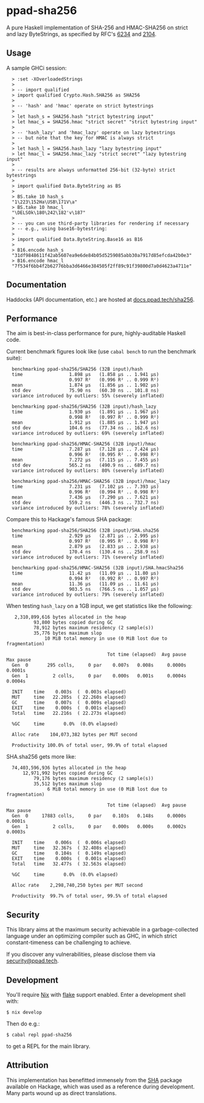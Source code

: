 # ppad-sha256

A pure Haskell implementation of SHA-256 and HMAC-SHA256 on strict and
lazy ByteStrings, as specified by RFC's [6234][r6234] and [2104][r2104].

## Usage

A sample GHCi session:

```
  > :set -XOverloadedStrings
  >
  > -- import qualified
  > import qualified Crypto.Hash.SHA256 as SHA256
  >
  > -- 'hash' and 'hmac' operate on strict bytestrings
  >
  > let hash_s = SHA256.hash "strict bytestring input"
  > let hmac_s = SHA256.hmac "strict secret" "strict bytestring input"
  >
  > -- 'hash_lazy' and 'hmac_lazy' operate on lazy bytestrings
  > -- but note that the key for HMAC is always strict
  >
  > let hash_l = SHA256.hash_lazy "lazy bytestring input"
  > let hmac_l = SHA256.hmac_lazy "strict secret" "lazy bytestring input"
  >
  > -- results are always unformatted 256-bit (32-byte) strict bytestrings
  >
  > import qualified Data.ByteString as BS
  >
  > BS.take 10 hash_s
  "1\223\152Ha\USB\171V\a"
  > BS.take 10 hmac_l
  "\DELSOk\180\242\182'v\187"
  >
  > -- you can use third-party libraries for rendering if necessary
  > -- e.g., using base16-bytestring:
  >
  > import qualified Data.ByteString.Base16 as B16
  >
  > B16.encode hash_s
  "31df9848611f42ab5607ea9e6de84b05d5259085abb30a7917d85efcda42b0e3"
  > B16.encode hmac_l
  "7f534f6bb4f2b62776bba3d6466e384505f2ff89c91f39800d7a0d4623a4711e"
```

## Documentation

Haddocks (API documentation, etc.) are hosted at
[docs.ppad.tech/sha256][hadoc].

## Performance

The aim is best-in-class performance for pure, highly-auditable Haskell
code.

Current benchmark figures look like (use `cabal bench` to run the
benchmark suite):

```
  benchmarking ppad-sha256/SHA256 (32B input)/hash
  time                 1.898 μs   (1.858 μs .. 1.941 μs)
                       0.997 R²   (0.996 R² .. 0.999 R²)
  mean                 1.874 μs   (1.856 μs .. 1.902 μs)
  std dev              75.90 ns   (60.30 ns .. 101.8 ns)
  variance introduced by outliers: 55% (severely inflated)

  benchmarking ppad-sha256/SHA256 (32B input)/hash_lazy
  time                 1.930 μs   (1.891 μs .. 1.967 μs)
                       0.998 R²   (0.997 R² .. 0.999 R²)
  mean                 1.912 μs   (1.885 μs .. 1.947 μs)
  std dev              104.6 ns   (77.34 ns .. 162.6 ns)
  variance introduced by outliers: 69% (severely inflated)

  benchmarking ppad-sha256/HMAC-SHA256 (32B input)/hmac
  time                 7.287 μs   (7.128 μs .. 7.424 μs)
                       0.996 R²   (0.995 R² .. 0.998 R²)
  mean                 7.272 μs   (7.115 μs .. 7.455 μs)
  std dev              565.2 ns   (490.9 ns .. 689.7 ns)
  variance introduced by outliers: 80% (severely inflated)

  benchmarking ppad-sha256/HMAC-SHA256 (32B input)/hmac_lazy
  time                 7.231 μs   (7.102 μs .. 7.393 μs)
                       0.996 R²   (0.994 R² .. 0.998 R²)
  mean                 7.436 μs   (7.290 μs .. 7.621 μs)
  std dev              559.2 ns   (446.3 ns .. 732.7 ns)
  variance introduced by outliers: 78% (severely inflated)
```

Compare this to Hackage's famous SHA package:

```
  benchmarking ppad-sha256/SHA256 (32B input)/SHA.sha256
  time                 2.929 μs   (2.871 μs .. 2.995 μs)
                       0.997 R²   (0.995 R² .. 0.998 R²)
  mean                 2.879 μs   (2.833 μs .. 2.938 μs)
  std dev              170.4 ns   (130.4 ns .. 258.9 ns)
  variance introduced by outliers: 71% (severely inflated)

  benchmarking ppad-sha256/HMAC-SHA256 (32B input)/SHA.hmacSha256
  time                 11.42 μs   (11.09 μs .. 11.80 μs)
                       0.994 R²   (0.992 R² .. 0.997 R²)
  mean                 11.36 μs   (11.09 μs .. 11.61 μs)
  std dev              903.5 ns   (766.5 ns .. 1.057 μs)
  variance introduced by outliers: 79% (severely inflated)
```

When testing `hash_lazy` on a 1GB input, we get statistics like the
following:

```
   2,310,899,616 bytes allocated in the heap
          93,800 bytes copied during GC
          78,912 bytes maximum residency (2 sample(s))
          35,776 bytes maximum slop
              10 MiB total memory in use (0 MiB lost due to fragmentation)

                                     Tot time (elapsed)  Avg pause  Max pause
  Gen  0       295 colls,     0 par    0.007s   0.008s     0.0000s    0.0001s
  Gen  1         2 colls,     0 par    0.000s   0.001s     0.0004s    0.0004s

  INIT    time    0.003s  (  0.003s elapsed)
  MUT     time   22.205s  ( 22.260s elapsed)
  GC      time    0.007s  (  0.009s elapsed)
  EXIT    time    0.000s  (  0.001s elapsed)
  Total   time   22.216s  ( 22.273s elapsed)

  %GC     time       0.0%  (0.0% elapsed)

  Alloc rate    104,073,382 bytes per MUT second

  Productivity 100.0% of total user, 99.9% of total elapsed
```

SHA.sha256 gets more like:

```
  74,403,596,936 bytes allocated in the heap
      12,971,992 bytes copied during GC
          79,176 bytes maximum residency (2 sample(s))
          35,512 bytes maximum slop
               6 MiB total memory in use (0 MiB lost due to fragmentation)

                                     Tot time (elapsed)  Avg pause  Max pause
  Gen  0     17883 colls,     0 par    0.103s   0.148s     0.0000s    0.0001s
  Gen  1         2 colls,     0 par    0.000s   0.000s     0.0002s    0.0003s

  INIT    time    0.006s  (  0.006s elapsed)
  MUT     time   32.367s  ( 32.408s elapsed)
  GC      time    0.104s  (  0.149s elapsed)
  EXIT    time    0.000s  (  0.001s elapsed)
  Total   time   32.477s  ( 32.563s elapsed)

  %GC     time       0.0%  (0.0% elapsed)

  Alloc rate    2,298,740,250 bytes per MUT second

  Productivity  99.7% of total user, 99.5% of total elapsed
```

## Security

This library aims at the maximum security achievable in a
garbage-collected language under an optimizing compiler such as GHC, in
which strict constant-timeness can be challenging to achieve.

If you discover any vulnerabilities, please disclose them via
security@ppad.tech.

## Development

You'll require [Nix][nixos] with [flake][flake] support enabled. Enter a
development shell with:

```
$ nix develop
```

Then do e.g.:

```
$ cabal repl ppad-sha256
```

to get a REPL for the main library.

## Attribution

This implementation has benefitted immensely from the [SHA][hacka]
package available on Hackage, which was used as a reference during
development. Many parts wound up as direct translations.

[nixos]: https://nixos.org/
[flake]: https://nixos.org/manual/nix/unstable/command-ref/new-cli/nix3-flake.html
[hadoc]: https://docs.ppad.tech/sha256
[hacka]: https://hackage.haskell.org/package/SHA
[r6234]: https://datatracker.ietf.org/doc/html/rfc6234
[r2104]: https://datatracker.ietf.org/doc/html/rfc2104
